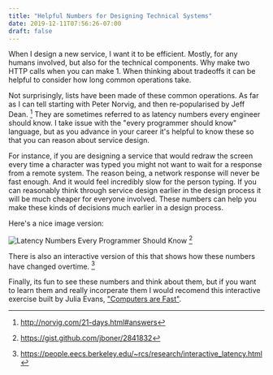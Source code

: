 ```yaml
---
title: "Helpful Numbers for Designing Technical Systems"
date: 2019-12-11T07:56:26-07:00
draft: false
---
```


When I design a new service, I want it to be efficient. Mostly, for any humans involved, but also for the technical components. Why make two HTTP calls when you can make 1. When thinking about tradeoffs it can be helpful to consider how long common operations take.

Not surprisingly, lists have been made of these common operations. As far as I can tell starting with Peter Norvig, and then re-popularised by Jeff Dean. [^norvig] They are sometimes referred to as latency numbers every engineer should know. I take issue with the "every programmer should know" language, but as you advance in your career it's helpful to know these so that you can reason about service design.

For instance, if you are designing a service that would redraw the screen every time a character was typed you might not want to wait for a response from a remote system. The reason being, a network response will never be fast enough. And it would feel incredibly slow for the person typing. If you can reasonably think through service design earlier in the design process it will be much cheaper for everyone involved. These numbers can help you make these kinds of decisions much earlier in a design process.

Here's a nice image version:

![Latency Numbers Every Programmer Should Know](https://i.imgur.com/k0t1e.png) [^gist]

There is also an interactive version of this that shows how these numbers have changed overtime. [^overtime]

Finally, its fun to see these numbers and think about them, but if you want to learn them and really incorperate them I would recomend this interactive exercise built by Julia Evans, ["Computers are Fast"](https://computers-are-fast.github.io/).

[^norvig]: http://norvig.com/21-days.html#answers
[^gist]: https://gist.github.com/jboner/2841832
[^overtime]: https://people.eecs.berkeley.edu/~rcs/research/interactive_latency.html

